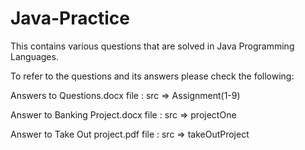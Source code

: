 # Java-Practice 


This contains various questions that are solved in Java Programming Languages. 



To refer to the questions and its answers please check the following: 




Answers to Questions.docx file : src =>  Assignment(1-9)

Answer to Banking Project.docx file : src => projectOne

Answer to Take Out project.pdf file : src => takeOutProject
